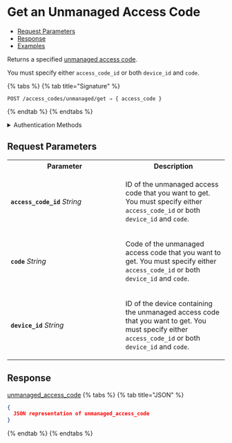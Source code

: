 # Get an Unmanaged Access Code

- [Request Parameters](./#request-parameters)
- [Response](./#response)
- [Examples](./#examples)

Returns a specified [unmanaged access code](https://docs.seam.co/latest/capability-guides/smart-locks/access-codes/migrating-existing-access-codes).

You must specify either `access_code_id` or both `device_id` and `code`.

{% tabs %}
{% tab title="Signature" %}
```
POST /access_codes/unmanaged/get ⇒ { access_code }
```
{% endtab %}
{% endtabs %}

<details>

<summary>Authentication Methods</summary>

- API key
- Client session token
- Personal access token
  <br>Must also include the `seam-workspace` header in the request.

To learn more, see [Authentication](https://docs.seam.co/latest/api/authentication).
</details>

## Request Parameters

<table>
<tr><th width="250">Parameter</th><th>Description</th></tr>
<tr><td><strong><code>access_code_id</code></strong> <i>String</i></td>
<td>

ID of the unmanaged access code that you want to get. You must specify either `access_code_id` or both `device_id` and `code`.
</td></tr>
<tr><td><strong><code>code</code></strong> <i>String</i></td>
<td>

Code of the unmanaged access code that you want to get. You must specify either `access_code_id` or both `device_id` and `code`.
</td></tr>
<tr><td><strong><code>device_id</code></strong> <i>String</i></td>
<td>

ID of the device containing the unmanaged access code that you want to get. You must specify either `access_code_id` or both `device_id` and `code`.
</td></tr>
</table>

## Response

[unmanaged\_access\_code](./)
{% tabs %}
{% tab title="JSON" %}
```json
{
  JSON representation of unmanaged_access_code
}
```
{% endtab %}
{% endtabs %}
